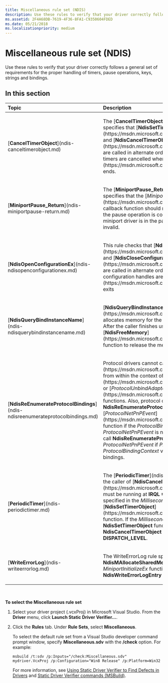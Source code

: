 ```yaml
---
title: Miscellaneous rule set (NDIS)
description: Use these rules to verify that your driver correctly follows a general set of requirements for the proper handling of timers, pause operations, keys, strings and bindings.
ms.assetid: 2F4A68DB-7619-4F36-8FA1-C9350604FDED
ms.date: 05/21/2018
ms.localizationpriority: medium
---
```


# Miscellaneous rule set (NDIS)


Use these rules to verify that your driver correctly follows a general set of requirements for the proper handling of timers, pause operations, keys, strings and bindings.

## In this section


<table>
<colgroup>
<col width="50%" />
<col width="50%" />
</colgroup>
<thead>
<tr class="header">
<th align="left">Topic</th>
<th align="left">Description</th>
</tr>
</thead>
<tbody>
<tr class="odd">
<td align="left"><p>[<strong>CancelTimerObject</strong>](ndis-canceltimerobject.md)</p></td>
<td align="left"><p>The [<strong>CancelTimerObject</strong>](ndis-canceltimerobject.md) rule specifies that [<strong>NdisSetTimerObject</strong>](https://msdn.microsoft.com/library/windows/hardware/ff564563) and [<strong>NdisCancelTimerObject</strong>](https://msdn.microsoft.com/library/windows/hardware/ff561624) are called in alternate order. The ultimate goal is to make sure all timers are cancelled when [<em>MiniportHaltEx</em>](https://msdn.microsoft.com/library/windows/hardware/ff559388) ends.</p></td>
</tr>
<tr class="even">
<td align="left"><p>[<strong>MiniportPause_Return</strong>](ndis-miniportpause-return.md)</p></td>
<td align="left"><p>The [<strong>MiniportPause_Return</strong>](ndis-miniportpause-return.md) rule specifies that the [<em>MiniportPause</em>](https://msdn.microsoft.com/library/windows/hardware/ff559418) callback function should return only NDIS_STATUS_SUCCESS if the pause operation is complete, or NDIS_STATUS_PENDING if the miniport driver is in the pausing state. Any other returned status is invalid.</p></td>
</tr>
<tr class="odd">
<td align="left"><p>[<strong>NdisOpenConfigurationEx</strong>](ndis-ndisopenconfigurationex.md)</p></td>
<td align="left"><p>This rule checks that [<strong>NdisOpenConfigurationEx</strong>](https://msdn.microsoft.com/library/windows/hardware/ff563717) and [<strong>NdisCloseConfiguration</strong>](https://msdn.microsoft.com/library/windows/hardware/ff561642) are called in alternate order. The ultimate goal is to make sure that configuration handles are closed when [<em>MiniportHaltEx</em>](https://msdn.microsoft.com/library/windows/hardware/ff559388) exits</p></td>
</tr>
<tr class="even">
<td align="left"><p>[<strong>NdisQueryBindInstanceName</strong>](ndis-ndisquerybindinstancename.md)</p></td>
<td align="left"><p>[<strong>NdisQueryBindInstanceName</strong>](https://msdn.microsoft.com/library/windows/hardware/ff563748) allocates memory for the string that specifies the friendly name. After the caller finishes using this memory, the caller must call the [<strong>NdisFreeMemory</strong>](https://msdn.microsoft.com/library/windows/hardware/ff562577) function to release the memory.</p></td>
</tr>
<tr class="odd">
<td align="left"><p>[<strong>NdisReEnumerateProtocolBindings</strong>](ndis-ndisreenumerateprotocolbindings.md)</p></td>
<td align="left"><p>Protocol drivers cannot call [<strong>NdisReEnumerateProtocolBindings</strong>](https://msdn.microsoft.com/library/windows/hardware/ff564516) from within the context of the [<em>ProtocolBindAdapterEx</em>](https://msdn.microsoft.com/library/windows/hardware/ff570220) or [<em>ProtocolUnbindAdapterEx</em>](https://msdn.microsoft.com/library/windows/hardware/ff570278) functions. Also, protocol drivers cannot call <strong>NdisReEnumerateProtocolBindings</strong> from within the context of the [<em>ProtocolNetPnPEvent</em>](https://msdn.microsoft.com/library/windows/hardware/ff570263) function if the <em>ProtocolBindingContext</em> parameter of <em>ProtocolNetPnPEvent</em> is not NULL. However, protocol drivers can call <strong>NdisReEnumerateProtocolBindings</strong> from within the context of <em>ProtocolNetPnPEvent</em> if <em>ProtocolBindingContext</em> is NULL. A NULL <em>ProtocolBindingContext</em> value indicates that the event applies to all bindings.</p></td>
</tr>
<tr class="even">
<td align="left"><p>[<strong>PeriodicTimer</strong>](ndis-periodictimer.md)</p></td>
<td align="left"><p>The [<strong>PeriodicTimer</strong>](ndis-periodictimer.md) rule specifies that the caller of [<strong>NdisCancelTimerObject</strong>](https://msdn.microsoft.com/library/windows/hardware/ff561624) must be running at <strong>IRQL = PASSIVE_LEVEL</strong> if a nonzero value was specified in the <em>MillisecondsPeriod</em> parameter of the [<strong>NdisSetTimerObject</strong>](https://msdn.microsoft.com/library/windows/hardware/ff564563) function. If the <em>MillisecondsPeriod</em> parameter of the <strong>NdisSetTimerObject</strong> function was zero, callers of <strong>NdisCancelTimerObject</strong> can be running at <strong>IRQL &lt;= DISPATCH_LEVEL</strong>.</p></td>
</tr>
<tr class="odd">
<td align="left"><p>[<strong>WriteErrorLog</strong>](ndis-writeerrorlog.md)</p></td>
<td align="left"><p>The WriteErrorLog rule specifies that if the <strong>NdisMAllocateSharedMemory</strong> function is called in the <em>MiniportInitializeEx</em> function, the driver should also call <strong>NdisWriteErrorLogEntry</strong> if the allocation fails.</p></td>
</tr>
</tbody>
</table>

 

**To select the Miscellaneous rule set**

1.  Select your driver project (.vcxProj) in Microsoft Visual Studio. From the **Driver** menu, click **Launch Static Driver Verifier…**.

2.  Click the **Rules** tab. Under **Rule Sets**, select **Miscellaneous**.

    To select the default rule set from a Visual Studio developer command prompt window, specify **Miscellaneous.sdv** with the **/check** option. For example:

    ```
    msbuild /t:sdv /p:Inputs="/check:Miscellaneous.sdv" mydriver.VcxProj /p:Configuration="Win8 Release" /p:Platform=Win32
    ```

    For more information, see [Using Static Driver Verifier to Find Defects in Drivers](https://msdn.microsoft.com/library/windows/hardware/hh454281) and [Static Driver Verifier commands (MSBuild)](https://msdn.microsoft.com/library/windows/hardware/hh466459).

 

 





